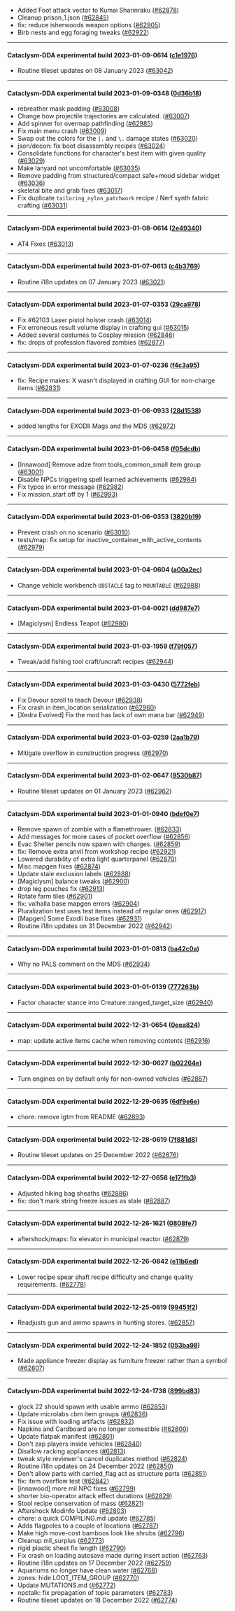 * Added Foot attack vector to Kumai Sharinraku ([#62878](https://github.com/CleverRaven/Cataclysm-DDA/pull/62878))
* Cleanup prison_1.json ([#62845](https://github.com/CleverRaven/Cataclysm-DDA/pull/62845))
* fix: reduce isherwoods weapon options ([#62905](https://github.com/CleverRaven/Cataclysm-DDA/pull/62905))
* Birb nests and egg foraging tweaks ([#62922](https://github.com/CleverRaven/Cataclysm-DDA/pull/62922))

---

#### Cataclysm-DDA experimental build 2023-01-09-0614 ([c1e1976](https://github.com/CleverRaven/Cataclysm-DDA/releases/tag/cdda-experimental-2023-01-09-0614))

* Routine tileset updates on 08 January 2023 ([#63042](https://github.com/CleverRaven/Cataclysm-DDA/pull/63042))

---

#### Cataclysm-DDA experimental build 2023-01-09-0348 ([0d36b18](https://github.com/CleverRaven/Cataclysm-DDA/releases/tag/cdda-experimental-2023-01-09-0348))

* rebreather mask padding  ([#63008](https://github.com/CleverRaven/Cataclysm-DDA/pull/63008))
* Change how projectile trajectories are calculated. ([#63007](https://github.com/CleverRaven/Cataclysm-DDA/pull/63007))
* Add spinner for overmap pathfinding ([#62985](https://github.com/CleverRaven/Cataclysm-DDA/pull/62985))
* Fix main menu crash ([#63009](https://github.com/CleverRaven/Cataclysm-DDA/pull/63009))
* Swap out the colors for the `|.` and `\.` damage states ([#63020](https://github.com/CleverRaven/Cataclysm-DDA/pull/63020))
* json/decon: fix boot disassembly recipes ([#63024](https://github.com/CleverRaven/Cataclysm-DDA/pull/63024))
* Consolidate functions for character's best item with given quality ([#63029](https://github.com/CleverRaven/Cataclysm-DDA/pull/63029))
* Make lanyard not uncomfortable ([#63035](https://github.com/CleverRaven/Cataclysm-DDA/pull/63035))
* Remove padding from structured/compact safe+mood sidebar widget ([#63036](https://github.com/CleverRaven/Cataclysm-DDA/pull/63036))
* skeletal bite and grab fixes ([#63017](https://github.com/CleverRaven/Cataclysm-DDA/pull/63017))
* Fix duplicate `tailoring_nylon_patchwork` recipe / Nerf synth fabric crafting ([#63031](https://github.com/CleverRaven/Cataclysm-DDA/pull/63031))

---

#### Cataclysm-DDA experimental build 2023-01-08-0614 ([2e49340](https://github.com/CleverRaven/Cataclysm-DDA/releases/tag/cdda-experimental-2023-01-08-0614))

* AT4 Fixes ([#63013](https://github.com/CleverRaven/Cataclysm-DDA/pull/63013))

---

#### Cataclysm-DDA experimental build 2023-01-07-0613 ([c4b3769](https://github.com/CleverRaven/Cataclysm-DDA/releases/tag/cdda-experimental-2023-01-07-0613))

* Routine i18n updates on 07 January 2023 ([#63021](https://github.com/CleverRaven/Cataclysm-DDA/pull/63021))

---

#### Cataclysm-DDA experimental build 2023-01-07-0353 ([29ca978](https://github.com/CleverRaven/Cataclysm-DDA/releases/tag/cdda-experimental-2023-01-07-0353))

* Fix #62103 Laser pistol holster crash ([#63014](https://github.com/CleverRaven/Cataclysm-DDA/pull/63014))
* Fix erroneous result volume display in crafting gui ([#63015](https://github.com/CleverRaven/Cataclysm-DDA/pull/63015))
* Added several costumes to Cosplay mission ([#62846](https://github.com/CleverRaven/Cataclysm-DDA/pull/62846))
* fix: drops of profession flavored zombies ([#62877](https://github.com/CleverRaven/Cataclysm-DDA/pull/62877))

---

#### Cataclysm-DDA experimental build 2023-01-07-0236 ([f4c3a95](https://github.com/CleverRaven/Cataclysm-DDA/releases/tag/cdda-experimental-2023-01-07-0236))

* fix: Recipe makes: X wasn't displayed in crafting GUI for non-charge items ([#62831](https://github.com/CleverRaven/Cataclysm-DDA/pull/62831))

---

#### Cataclysm-DDA experimental build 2023-01-06-0933 ([28d1538](https://github.com/CleverRaven/Cataclysm-DDA/releases/tag/cdda-experimental-2023-01-06-0933))

* added lengths for EXODII Mags and the MDS ([#62972](https://github.com/CleverRaven/Cataclysm-DDA/pull/62972))

---

#### Cataclysm-DDA experimental build 2023-01-06-0458 ([f05dcdb](https://github.com/CleverRaven/Cataclysm-DDA/releases/tag/cdda-experimental-2023-01-06-0458))

* [Innawood] Remove adze from tools_common_small item group ([#63001](https://github.com/CleverRaven/Cataclysm-DDA/pull/63001))
* Disable NPCs triggering spell learned achievements ([#62984](https://github.com/CleverRaven/Cataclysm-DDA/pull/62984))
* Fix typos in error message ([#62982](https://github.com/CleverRaven/Cataclysm-DDA/pull/62982))
* Fix mission_start off by 1 ([#62993](https://github.com/CleverRaven/Cataclysm-DDA/pull/62993))

---

#### Cataclysm-DDA experimental build 2023-01-06-0353 ([3820b19](https://github.com/CleverRaven/Cataclysm-DDA/releases/tag/cdda-experimental-2023-01-06-0353))

* Prevent crash on no scenario ([#63010](https://github.com/CleverRaven/Cataclysm-DDA/pull/63010))
* tests/map: fix setup for inactive_container_with_active_contents ([#62979](https://github.com/CleverRaven/Cataclysm-DDA/pull/62979))

---

#### Cataclysm-DDA experimental build 2023-01-04-0604 ([a00a2ec](https://github.com/CleverRaven/Cataclysm-DDA/releases/tag/cdda-experimental-2023-01-04-0604))

* Change vehicle workbench `OBSTACLE` tag to `MOUNTABLE` ([#62988](https://github.com/CleverRaven/Cataclysm-DDA/pull/62988))

---

#### Cataclysm-DDA experimental build 2023-01-04-0021 ([dd987e7](https://github.com/CleverRaven/Cataclysm-DDA/releases/tag/cdda-experimental-2023-01-04-0021))

* [Magiclysm] Endless Teapot ([#62980](https://github.com/CleverRaven/Cataclysm-DDA/pull/62980))

---

#### Cataclysm-DDA experimental build 2023-01-03-1959 ([f79f057](https://github.com/CleverRaven/Cataclysm-DDA/releases/tag/cdda-experimental-2023-01-03-1959))

* Tweak/add fishing tool craft/uncraft recipes ([#62944](https://github.com/CleverRaven/Cataclysm-DDA/pull/62944))

---

#### Cataclysm-DDA experimental build 2023-01-03-0430 ([5772feb](https://github.com/CleverRaven/Cataclysm-DDA/releases/tag/cdda-experimental-2023-01-03-0430))

* Fix Devour scroll to teach Devour ([#62938](https://github.com/CleverRaven/Cataclysm-DDA/pull/62938))
* Fix crash in item_location serialization ([#62960](https://github.com/CleverRaven/Cataclysm-DDA/pull/62960))
* [Xedra Evolved] Fix the mod has lack of own mana bar ([#62949](https://github.com/CleverRaven/Cataclysm-DDA/pull/62949))

---

#### Cataclysm-DDA experimental build 2023-01-03-0259 ([2aa1b79](https://github.com/CleverRaven/Cataclysm-DDA/releases/tag/cdda-experimental-2023-01-03-0259))

* Mitigate overflow in construction progress ([#62970](https://github.com/CleverRaven/Cataclysm-DDA/pull/62970))

---

#### Cataclysm-DDA experimental build 2023-01-02-0647 ([9530b87](https://github.com/CleverRaven/Cataclysm-DDA/releases/tag/cdda-experimental-2023-01-02-0647))

* Routine tileset updates on 01 January 2023 ([#62962](https://github.com/CleverRaven/Cataclysm-DDA/pull/62962))

---

#### Cataclysm-DDA experimental build 2023-01-01-0940 ([bdef0e7](https://github.com/CleverRaven/Cataclysm-DDA/releases/tag/cdda-experimental-2023-01-01-0940))

* Remove spawn of zombie with a flamethrower. ([#62833](https://github.com/CleverRaven/Cataclysm-DDA/pull/62833))
* Add messages for more cases of pocket overflow ([#62856](https://github.com/CleverRaven/Cataclysm-DDA/pull/62856))
* Evac Shelter pencils now spawn with charges. ([#62859](https://github.com/CleverRaven/Cataclysm-DDA/pull/62859))
* fix: Remove extra anvil from workshop recipe ([#62921](https://github.com/CleverRaven/Cataclysm-DDA/pull/62921))
* Lowered durability of extra light quarterpanel ([#62870](https://github.com/CleverRaven/Cataclysm-DDA/pull/62870))
* Misc mapgen fixes ([#62874](https://github.com/CleverRaven/Cataclysm-DDA/pull/62874))
* Update stale exclusion labels ([#62888](https://github.com/CleverRaven/Cataclysm-DDA/pull/62888))
* [Magiclysm] balance tweaks ([#62900](https://github.com/CleverRaven/Cataclysm-DDA/pull/62900))
* drop leg pouches fix ([#62913](https://github.com/CleverRaven/Cataclysm-DDA/pull/62913))
* Rotate farm tiles ([#62901](https://github.com/CleverRaven/Cataclysm-DDA/pull/62901))
* fix: valhalla base mapgen errors ([#62904](https://github.com/CleverRaven/Cataclysm-DDA/pull/62904))
* Pluralization test uses test items instead of regular ones ([#62917](https://github.com/CleverRaven/Cataclysm-DDA/pull/62917))
* [Mapgen] Some Exodii base fixes ([#62931](https://github.com/CleverRaven/Cataclysm-DDA/pull/62931))
* Routine i18n updates on 31 December 2022 ([#62942](https://github.com/CleverRaven/Cataclysm-DDA/pull/62942))

---

#### Cataclysm-DDA experimental build 2023-01-01-0813 ([ba42c0a](https://github.com/CleverRaven/Cataclysm-DDA/releases/tag/cdda-experimental-2023-01-01-0813))

* Why no PALS comment on the MDS ([#62934](https://github.com/CleverRaven/Cataclysm-DDA/pull/62934))

---

#### Cataclysm-DDA experimental build 2023-01-01-0139 ([777263b](https://github.com/CleverRaven/Cataclysm-DDA/releases/tag/cdda-experimental-2023-01-01-0139))

* Factor character stance into Creature::ranged_target_size ([#62940](https://github.com/CleverRaven/Cataclysm-DDA/pull/62940))

---

#### Cataclysm-DDA experimental build 2022-12-31-0654 ([0eea824](https://github.com/CleverRaven/Cataclysm-DDA/releases/tag/cdda-experimental-2022-12-31-0654))

* map:  update active items cache when removing contents ([#62916](https://github.com/CleverRaven/Cataclysm-DDA/pull/62916))

---

#### Cataclysm-DDA experimental build 2022-12-30-0627 ([b02264e](https://github.com/CleverRaven/Cataclysm-DDA/releases/tag/cdda-experimental-2022-12-30-0627))

* Turn engines on by default only for non-owned vehicles ([#62867](https://github.com/CleverRaven/Cataclysm-DDA/pull/62867))

---

#### Cataclysm-DDA experimental build 2022-12-29-0635 ([6df9e6e](https://github.com/CleverRaven/Cataclysm-DDA/releases/tag/cdda-experimental-2022-12-29-0635))

* chore: remove lgtm from README ([#62893](https://github.com/CleverRaven/Cataclysm-DDA/pull/62893))

---

#### Cataclysm-DDA experimental build 2022-12-28-0619 ([7f881d8](https://github.com/CleverRaven/Cataclysm-DDA/releases/tag/cdda-experimental-2022-12-28-0619))

* Routine tileset updates on 25 December 2022 ([#62876](https://github.com/CleverRaven/Cataclysm-DDA/pull/62876))

---

#### Cataclysm-DDA experimental build 2022-12-27-0658 ([e171fb3](https://github.com/CleverRaven/Cataclysm-DDA/releases/tag/cdda-experimental-2022-12-27-0658))

* Adjusted hiking bag sheaths ([#62886](https://github.com/CleverRaven/Cataclysm-DDA/pull/62886))
* fix: don't mark string freeze issues as stale ([#62887](https://github.com/CleverRaven/Cataclysm-DDA/pull/62887))

---

#### Cataclysm-DDA experimental build 2022-12-26-1621 ([0808fe7](https://github.com/CleverRaven/Cataclysm-DDA/releases/tag/cdda-experimental-2022-12-26-1621))

* aftershock/maps: fix elevator in municipal reactor ([#62879](https://github.com/CleverRaven/Cataclysm-DDA/pull/62879))

---

#### Cataclysm-DDA experimental build 2022-12-26-0842 ([e11b6ed](https://github.com/CleverRaven/Cataclysm-DDA/releases/tag/cdda-experimental-2022-12-26-0842))

* Lower recipe spear shaft recipe difficulty and change quality requirements. ([#62778](https://github.com/CleverRaven/Cataclysm-DDA/pull/62778))

---

#### Cataclysm-DDA experimental build 2022-12-25-0619 ([99451f2](https://github.com/CleverRaven/Cataclysm-DDA/releases/tag/cdda-experimental-2022-12-25-0619))

* Readjusts gun and ammo spawns in hunting stores. ([#62857](https://github.com/CleverRaven/Cataclysm-DDA/pull/62857))

---

#### Cataclysm-DDA experimental build 2022-12-24-1852 ([053ba98](https://github.com/CleverRaven/Cataclysm-DDA/releases/tag/cdda-experimental-2022-12-24-1852))

* Made appliance freezer display as furniture freezer rather than a symbol ([#62807](https://github.com/CleverRaven/Cataclysm-DDA/pull/62807))

---

#### Cataclysm-DDA experimental build 2022-12-24-1738 ([899bd83](https://github.com/CleverRaven/Cataclysm-DDA/releases/tag/cdda-experimental-2022-12-24-1738))

* glock 22 should spawn with usable ammo ([#62853](https://github.com/CleverRaven/Cataclysm-DDA/pull/62853))
* Update microlabs cbm item groups ([#62836](https://github.com/CleverRaven/Cataclysm-DDA/pull/62836))
* Fix issue with loading artifacts ([#62832](https://github.com/CleverRaven/Cataclysm-DDA/pull/62832))
* Napkins and Cardboard are no longer comestible ([#62800](https://github.com/CleverRaven/Cataclysm-DDA/pull/62800))
* Update flatpak manifest ([#62801](https://github.com/CleverRaven/Cataclysm-DDA/pull/62801))
* Don't zap players inside vehicles ([#62840](https://github.com/CleverRaven/Cataclysm-DDA/pull/62840))
* Disallow racking appliances ([#62813](https://github.com/CleverRaven/Cataclysm-DDA/pull/62813))
* tweak style reviewer's cancel duplicates method ([#62824](https://github.com/CleverRaven/Cataclysm-DDA/pull/62824))
* Routine i18n updates on 24 December 2022 ([#62850](https://github.com/CleverRaven/Cataclysm-DDA/pull/62850))
* Don't allow parts with carried_flag act as structure parts ([#62851](https://github.com/CleverRaven/Cataclysm-DDA/pull/62851))
* fix: item overflow test ([#62842](https://github.com/CleverRaven/Cataclysm-DDA/pull/62842))
* [innawood] more mil NPC fixes ([#62799](https://github.com/CleverRaven/Cataclysm-DDA/pull/62799))
* shorter bio-operator attack effect durations ([#62829](https://github.com/CleverRaven/Cataclysm-DDA/pull/62829))
* Stool recipe conservation of mass ([#62821](https://github.com/CleverRaven/Cataclysm-DDA/pull/62821))
* Aftershock Modinfo Update ([#62803](https://github.com/CleverRaven/Cataclysm-DDA/pull/62803))
* chore: a quick COMPILING.md update ([#62785](https://github.com/CleverRaven/Cataclysm-DDA/pull/62785))
* Adds flagpoles to a couple of locations ([#62787](https://github.com/CleverRaven/Cataclysm-DDA/pull/62787))
* Make high move-cost bamboos look like shrubs ([#62796](https://github.com/CleverRaven/Cataclysm-DDA/pull/62796))
* Cleanup mil_surplus ([#62773](https://github.com/CleverRaven/Cataclysm-DDA/pull/62773))
* rigid plastic sheet fix length ([#62790](https://github.com/CleverRaven/Cataclysm-DDA/pull/62790))
* Fix crash on loading autosave made during insert action ([#62763](https://github.com/CleverRaven/Cataclysm-DDA/pull/62763))
* Routine i18n updates on 17 December 2022 ([#62759](https://github.com/CleverRaven/Cataclysm-DDA/pull/62759))
* Aquariums no longer have clean water ([#62768](https://github.com/CleverRaven/Cataclysm-DDA/pull/62768))
* zones: hide LOOT_ITEM_GROUP ([#62770](https://github.com/CleverRaven/Cataclysm-DDA/pull/62770))
* Update MUTATIONS.md ([#62772](https://github.com/CleverRaven/Cataclysm-DDA/pull/62772))
* npctalk: fix propagation of topic parameters ([#62783](https://github.com/CleverRaven/Cataclysm-DDA/pull/62783))
* Routine tileset updates on 18 December 2022 ([#62774](https://github.com/CleverRaven/Cataclysm-DDA/pull/62774))
